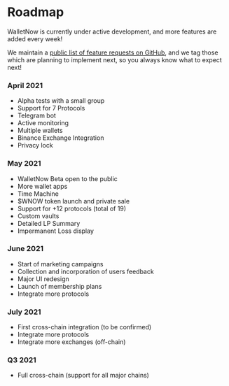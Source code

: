 # Roadmap

WalletNow is currently under active development, and more features are added every week!

We maintain a [public list of feature requests on GitHub](https://github.com/wallet-now/wallet-now/issues), and we tag those which are planning to implement next, so you always know what to expect next!

### April 2021

* Alpha tests with a small group
* Support for 7 Protocols
* Telegram bot
* Active monitoring
* Multiple wallets
* Binance Exchange Integration
* Privacy lock

### May 2021

* WalletNow Beta open to the public
* More wallet apps
* Time Machine
* $WNOW token launch and private sale
* Support for +12 protocols \(total of 19\)
* Custom vaults
* Detailed LP Summary
* Impermanent Loss display

### June 2021

* Start of marketing campaigns
* Collection and incorporation of users feedback
* Major UI redesign
* Launch of membership plans
* Integrate more protocols

### July 2021

* First cross-chain integration \(to be confirmed\)
* Integrate more protocols
* Integrate more exchanges \(off-chain\)

### Q3 2021

* Full cross-chain \(support for all major chains\)




